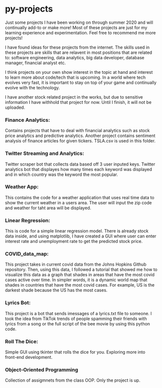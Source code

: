 # py-projects

Just some projects I have been working on through summer 2020 and will continually add-to or make more! 
Most of these projects are just for my learning experience and experimentation. Feel free to recommend me more projects! 

I have found ideas for these projects from the internet. The skills used in these projects are skills that are relavent in most 
positions that are related to: software engineering, data analytics, big data developer, database manager, financial analyst etc. 

I think projects on your own show interest in the topic at hand and interest to learn more about code/tech that is upcoming.
In a world where tech evolves very fast, it is important to stay on top of your game and continually evolve with the technology. 

I have another stock related project in the works, but due to sensitive information I have withhold that project for now. Until I finish, 
it will not be uploaded. 

### Finance Analytics: 

Contains projects that have to deal with financial analytics such as stock price analytics and predictive analytics. 
Another project contains sentiment analysis of finance articles for given tickers. 
TSLA.csv is used in this folder. 

### Twitter Streaming and Analytics: 

Twitter scraper bot that collects data based off 3 user inputed keys. 
Twitter analytics bot that displayes how many times each keyword was displayed and in which country was the keyword the most popular. 

### Weather App: 

This contains the code for a weather application that uses real time data to show the current weather in a users area.
The user will input the zip code and weather for taht area will be displayed. 

### Linear Regression: 

This is code for a simple linear regression model. There is already stock data inside, and using matplotlib, I have created a GUI where user can enter interest rate and unemployment rate to get the predicted stock price. 

### COVID_data_map: 

This project takes in current covid data from the Johns Hopkins Github repository. Then, using this data, I followed a tutorial 
that showed me how to visualize this data as a graph that shades in areas that have the most covid cases active over time. In simpler 
words, it is a dynamic world map that shades in countries that have the most covid cases. For example, US is the darkest shade because 
the US has the most cases. 

### Lyrics Bot:

This project is a bot that sends imessages of a lyrics.txt file to someone. I took the idea from TikTok trends of people spamming their friends with lyrics from a song or the full script of the bee movie by using this python code.

### Roll The Dice:

Simple GUI using tkinter that rolls the dice for you. Exploring more into front-end development. 

### Object-Oriented Programming

Collection of assigmnets from the class OOP. Only the project is up.









